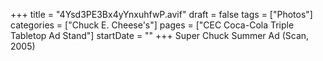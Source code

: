 +++
title = "4Ysd3PE3Bx4yYnxuhfwP.avif"
draft = false
tags = ["Photos"]
categories = ["Chuck E. Cheese's"]
pages = ["CEC Coca-Cola Triple Tabletop Ad Stand"]
startDate = ""
+++
Super Chuck Summer Ad (Scan, 2005)
